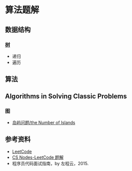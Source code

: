 # 算法题解

## 数据结构

### [树](/算法题解/算法题解-树.md) 

- 递归
- 遍历

## 算法

## Algorithms in Solving Classic Problems

### 图

- [岛屿问题/the Number of Islands](/算法题解/算法题解-岛屿问题.md)

## 参考资料

- [LeetCode](https://leetcode.com/)
- [CS Nodes-LeetCode 题解](https://www.cyc2018.xyz/%E7%AE%97%E6%B3%95/Leetcode%20%E9%A2%98%E8%A7%A3/Leetcode%20%E9%A2%98%E8%A7%A3%20-%20%E7%9B%AE%E5%BD%95.html)
- 程序员代码面试指南，by 左程云，2015.
